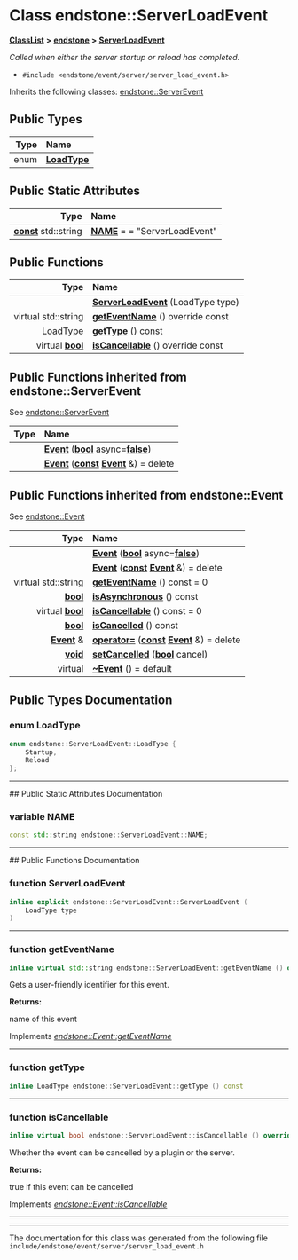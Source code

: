 

# Class endstone::ServerLoadEvent



[**ClassList**](annotated.md) **>** [**endstone**](namespaceendstone.md) **>** [**ServerLoadEvent**](classendstone_1_1ServerLoadEvent.md)



_Called when either the server startup or reload has completed._ 

* `#include <endstone/event/server/server_load_event.h>`



Inherits the following classes: [endstone::ServerEvent](classendstone_1_1ServerEvent.md)














## Public Types

| Type | Name |
| ---: | :--- |
| enum  | [**LoadType**](#enum-loadtype)  <br> |


















## Public Static Attributes

| Type | Name |
| ---: | :--- |
|  [**const**](classendstone_1_1Vector.md) std::string | [**NAME**](#variable-name)   = = "ServerLoadEvent"<br> |










































## Public Functions

| Type | Name |
| ---: | :--- |
|   | [**ServerLoadEvent**](#function-serverloadevent) (LoadType type) <br> |
| virtual std::string | [**getEventName**](#function-geteventname) () override const<br> |
|  LoadType | [**getType**](#function-gettype) () const<br> |
| virtual [**bool**](classendstone_1_1Vector.md) | [**isCancellable**](#function-iscancellable) () override const<br> |


## Public Functions inherited from endstone::ServerEvent

See [endstone::ServerEvent](classendstone_1_1ServerEvent.md)

| Type | Name |
| ---: | :--- |
|   | [**Event**](classendstone_1_1ServerEvent.md#function-event-12) ([**bool**](classendstone_1_1Vector.md) async=[**false**](classendstone_1_1Vector.md)) <br> |
|   | [**Event**](classendstone_1_1ServerEvent.md#function-event-22) ([**const**](classendstone_1_1Vector.md) [**Event**](classendstone_1_1Event.md) &) = delete<br> |


## Public Functions inherited from endstone::Event

See [endstone::Event](classendstone_1_1Event.md)

| Type | Name |
| ---: | :--- |
|   | [**Event**](classendstone_1_1Event.md#function-event-12) ([**bool**](classendstone_1_1Vector.md) async=[**false**](classendstone_1_1Vector.md)) <br> |
|   | [**Event**](classendstone_1_1Event.md#function-event-22) ([**const**](classendstone_1_1Vector.md) [**Event**](classendstone_1_1Event.md) &) = delete<br> |
| virtual std::string | [**getEventName**](classendstone_1_1Event.md#function-geteventname) () const = 0<br> |
|  [**bool**](classendstone_1_1Vector.md) | [**isAsynchronous**](classendstone_1_1Event.md#function-isasynchronous) () const<br> |
| virtual [**bool**](classendstone_1_1Vector.md) | [**isCancellable**](classendstone_1_1Event.md#function-iscancellable) () const = 0<br> |
|  [**bool**](classendstone_1_1Vector.md) | [**isCancelled**](classendstone_1_1Event.md#function-iscancelled) () const<br> |
|  [**Event**](classendstone_1_1Event.md) & | [**operator=**](classendstone_1_1Event.md#function-operator) ([**const**](classendstone_1_1Vector.md) [**Event**](classendstone_1_1Event.md) &) = delete<br> |
|  [**void**](classendstone_1_1Vector.md) | [**setCancelled**](classendstone_1_1Event.md#function-setcancelled) ([**bool**](classendstone_1_1Vector.md) cancel) <br> |
| virtual  | [**~Event**](classendstone_1_1Event.md#function-event) () = default<br> |
















































































## Public Types Documentation




### enum LoadType 

```C++
enum endstone::ServerLoadEvent::LoadType {
    Startup,
    Reload
};
```




<hr>
## Public Static Attributes Documentation




### variable NAME 

```C++
const std::string endstone::ServerLoadEvent::NAME;
```




<hr>
## Public Functions Documentation




### function ServerLoadEvent 

```C++
inline explicit endstone::ServerLoadEvent::ServerLoadEvent (
    LoadType type
) 
```




<hr>



### function getEventName 

```C++
inline virtual std::string endstone::ServerLoadEvent::getEventName () override const
```



Gets a user-friendly identifier for this event.




**Returns:**

name of this event 





        
Implements [*endstone::Event::getEventName*](classendstone_1_1Event.md#function-geteventname)


<hr>



### function getType 

```C++
inline LoadType endstone::ServerLoadEvent::getType () const
```




<hr>



### function isCancellable 

```C++
inline virtual bool endstone::ServerLoadEvent::isCancellable () override const
```



Whether the event can be cancelled by a plugin or the server.




**Returns:**

true if this event can be cancelled 





        
Implements [*endstone::Event::isCancellable*](classendstone_1_1Event.md#function-iscancellable)


<hr>

------------------------------
The documentation for this class was generated from the following file `include/endstone/event/server/server_load_event.h`

